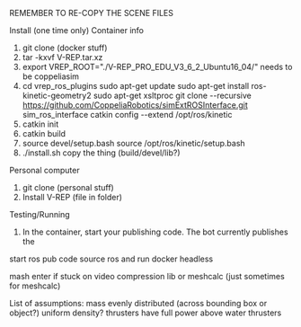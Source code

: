 REMEMBER TO RE-COPY THE SCENE FILES

Install (one time only)
Container info

1. git clone (docker stuff)
2. tar -kxvf V-REP.tar.xz
3. export VREP_ROOT="./V-REP_PRO_EDU_V3_6_2_Ubuntu16_04/"
	needs to be coppeliasim
4. cd vrep_ros_plugins
sudo apt-get update
sudo apt-get install ros-kinetic-geometry2
sudo apt-get xsltproc
git clone --recursive https://github.com/CoppeliaRobotics/simExtROSInterface.git sim_ros_interface
catkin config --extend /opt/ros/kinetic
5. catkin init
6. catkin build
7. source devel/setup.bash
source /opt/ros/kinetic/setup.bash
8. ./install.sh
copy the thing (build/devel/lib?)


Personal computer
1. git clone (personal stuff)
2. Install V-REP (file in folder)


Testing/Running
1. In the container, start your publishing code. The bot currently publishes the 

start ros pub code
source ros and run docker headless

mash enter if stuck on video compression lib or meshcalc (just sometimes for meshcalc)

List of assumptions:
mass evenly distributed (across bounding box or object?)
	uniform density?
thrusters have full power above water
thrusters 